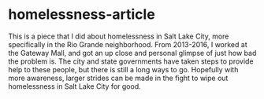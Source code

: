# homelessness-article

This is a piece that I did about homelessness in Salt Lake City, more specifically in the Rio Grande neighborhood. From 2013-2016, I worked at the Gateway Mall, and got an up close and personal glimpse of just how bad the problem is. The city and state governments have taken steps to provide help to these people, but there is still a long ways to go. Hopefully with more awareness, larger strides can be made in the fight to wipe out homelessness in Salt Lake City for good.
